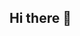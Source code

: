 ## Hi there 👋

<!--
# I’m @akilisleek 👋
- 👀 I’m an experienced trader specializing in Forex, Crypto, Futures, and Stocks, now shifting towards automation.
- 🤖 Currently focused on integrating trading automation and bot development across multiple platforms.
- 💬 Connect with me on [Telegram](https://t.me/akilisleek) and [X (Twitter)](https://twitter.com/akilisleek) @akilisleek.
- 💼 I’m looking to collaborate on advanced trading tools, market analytics, and cross-platform integration projects.
- ⚡ Fun fact: I’m passionate about optimizing trade setups and analyzing market movements in real-time.
-->
